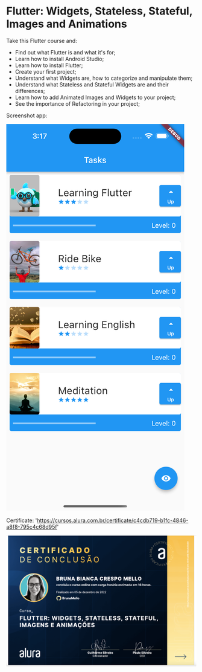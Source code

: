 <h1>Flutter: Widgets, Stateless, Stateful, Images and Animations</h1>

Take this Flutter course and:

- Find out what Flutter is and what it's for;
- Learn how to install Android Studio;
- Learn how to install Flutter;
- Create your first project;
- Understand what Widgets are, how to categorize and manipulate them;
- Understand what Stateless and Stateful Widgets are and their differences;
- Learn how to add Animated Images and Widgets to your project;
- See the importance of Refactoring in your project;

Screenshot app: 

<img src="app.png" alt="app">

Certificate: 'https://cursos.alura.com.br/certificate/c4cdb719-b1fc-4846-a8f8-795c4c68d95f'

<img src="cert.png" alt="certificate">